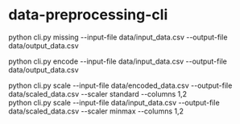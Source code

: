# data-preprocessing-cli

python cli.py missing --input-file data/input_data.csv --output-file data/output_data.csv


python cli.py encode --input-file data/input_data.csv --output-file data/output_data.csv


python cli.py scale --input-file data/encoded_data.csv --output-file data/scaled_data.csv --scaler standard --columns 1,2  
python cli.py scale --input-file data/input_data.csv --output-file data/scaled_data.csv --scaler minmax --columns 1,2

